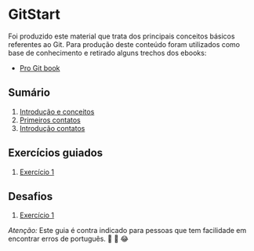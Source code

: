 # GitStart
Foi produzido este material que trata dos principais conceitos básicos referentes ao Git. Para produção deste conteúdo foram utilizados como base de conhecimento e retirado alguns trechos dos ebooks:

* [Pro Git book](https://git-scm.com/book/pt-br/v2)


## Sumário
1. [Introdução e conceitos](Introconce/Introducao&Conceitos.md)
2. [Primeiros contatos](FirstStep/PrimerosContatos.md)
3. [Introdução contatos](FundamentosComandos/FundamentosComandos.md)


## Exercícios guiados
1. [Exercício 1](Exercicios/GitQuiz.md)


## Desafios
1. [Exercício 1](exercicios/1_Desafio.md)

_Atenção:_ Este guia é contra indicado para pessoas que tem facilidade em encontrar erros de português. 
:rofl: :grimacing: :joy: